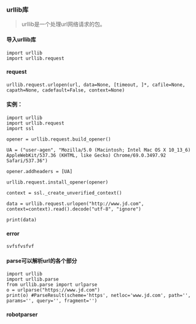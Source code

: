 ### urllib库

> urllib是一个处理url网络请求的包。

#### 导入urllib库

```
import urllib
import urllib.request
```

#### request

```
urllib.request.urlopen(url, data=None, [timeout, ]*, cafile=None, capath=None, cadefault=False, context=None)
```

#### 实例：

```
import urllib
import urllib.request
import ssl

opener = urllib.request.build_opener()

UA = ("user-agen", "Mozilla/5.0 (Macintosh; Intel Mac OS X 10_13_6) AppleWebKit/537.36 (KHTML, like Gecko) Chrome/69.0.3497.92 Safari/537.36")

opener.addheaders = [UA]

urllib.request.install_opener(opener)

context = ssl._create_unverified_context()

data = urllib.request.urlopen("http://www.jd.com", context=context).read().decode("utf-8", "ignore")

print(data)
```

#### error

```
svfsfvsfvf
```

#### parse可以解析url的各个部分

```
import urllib
import urllib.parse
from urllib.parse import urlparse
o = urlparse("https://www.jd.com")
print(o) #ParseResult(scheme='https', netloc='www.jd.com', path='', params='', query='', fragment='')
```


#### robotparser